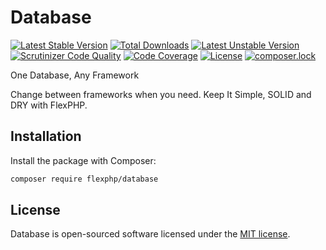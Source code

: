 # Database

[![Latest Stable Version](https://poser.pugx.org/flexphp/database/v/stable)](https://packagist.org/packages/flexphp/database)
[![Total Downloads](https://poser.pugx.org/flexphp/database/downloads)](https://packagist.org/packages/flexphp/database)
[![Latest Unstable Version](https://poser.pugx.org/flexphp/database/v/unstable)](https://packagist.org/packages/flexphp/database)
[![Scrutinizer Code Quality](https://scrutinizer-ci.com/g/flexphp/flex-database/badges/quality-score.png)](https://scrutinizer-ci.com/g/flexphp/flex-database)
[![Code Coverage](https://scrutinizer-ci.com/g/flexphp/flex-database/badges/coverage.png)](https://scrutinizer-ci.com/g/flexphp/flex-database)
[![License](https://poser.pugx.org/flexphp/database/license)](https://packagist.org/packages/flexphp/database)
[![composer.lock](https://poser.pugx.org/flexphp/database/composerlock)](https://packagist.org/packages/flexphp/database)

One Database, Any Framework

Change between frameworks when you need. Keep It Simple, SOLID and DRY with FlexPHP.

## Installation

Install the package with Composer:

```bash
composer require flexphp/database
```

## License

Database is open-sourced software licensed under the [MIT license](https://opensource.org/licenses/MIT).
